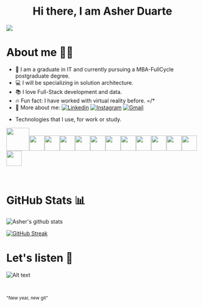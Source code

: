<h1 align="center">Hi there, I am Asher Duarte </h1>

![](https://komarev.com/ghpvc/?username=dev81log&color=48c77f&label=🍻_Nice_To_Meet_U!_You+are+my+visitor+No.)
<br>
<h1>About me 🧑‍💻</h1>

- 🎒 I am a graduate in IT and currently pursuing a MBA-FullCycle postgraduate degree.
- 💻 I will be specializing in solution architecture.
- 📚 I love Full-Stack development and data.
- 🔥 Fun fact: I have worked with virtual reality before. =/*
- 🤙 More about me: 
[![Linkedin](https://img.shields.io/badge/-Asher_Duarte-blue?style=flat&logo=Linkedin&logoColor=white)](https://www.linkedin.com/in/asher-duarte-36560513/)
[![Instagram](https://img.shields.io/badge/-__asherduarte-white?style=flat&logo=Instagram&logoColor=white&color=833AB4)](https://www.instagram.com/asherduarte/)
[![Gmail](https://img.shields.io/badge/-Contact_me_via_Gmail-c14438?style=flat&logo=Gmail&logoColor=white&color=BB001B)](mailto:dev81log@gmail.com)
* Technologies that I use, for work or study.



<img src="https://cdn.jsdelivr.net/gh/devicons/devicon@latest/icons/swift/swift-original-wordmark.svg" width="60" height="60" /><img src="https://cdn.jsdelivr.net/gh/devicons/devicon/icons/go/go-original.svg" width="40" height="40"/><img src="https://cdn.jsdelivr.net/gh/devicons/devicon/icons/python/python-original.svg" width="40" height="40"/><img src="https://cdn.jsdelivr.net/gh/devicons/devicon/icons/javascript/javascript-original.svg" width="40" height="40"/><img src="https://cdn.jsdelivr.net/gh/devicons/devicon@latest/icons/flutter/flutter-original.svg" width="40" height="40"/><img src="https://cdn.jsdelivr.net/gh/devicons/devicon/icons/jupyter/jupyter-plain-wordmark.svg"  width="40" height="40"/><img src="https://cdn.jsdelivr.net/gh/devicons/devicon/icons/pandas/pandas-original.svg" width="40" height="40"/><img src="https://cdn.jsdelivr.net/gh/devicons/devicon/icons/googlecloud/googlecloud-original.svg" width="40" height="40" /><img src="https://cdn.jsdelivr.net/gh/devicons/devicon/icons/mysql/mysql-original.svg" width="40" height="40" /><img src="https://cdn.jsdelivr.net/gh/devicons/devicon/icons/docker/docker-plain.svg" width="40" height="40" /><img src="https://cdn.jsdelivr.net/gh/devicons/devicon/icons/jira/jira-plain.svg" width="40" height="40" /><img src="https://cdn.jsdelivr.net/gh/devicons/devicon/icons/linux/linux-original.svg" width="40" height="40" /><img src="https://cdn.jsdelivr.net/gh/devicons/devicon/icons/unity/unity-original.svg" width="40" height="40" />    
   
    
<br>
  
<h1>GitHub Stats 📊</h1>
 
![Asher's github stats](https://github-readme-stats.vercel.app/api?username=dev81log&show_icons=true&theme=onedark) 

[![GitHub Streak](https://github-readme-streak-stats.herokuapp.com/?user=dev81log&theme=onedark)](https://git.io/streak-stats) 
  
<h1>Let's listen 🎵</h1>

![Alt text](https://spotify-recently-played-readme.vercel.app/api?user=setevfx)

<br/>


<sub>"New year, new git"</sub>
